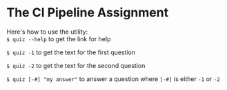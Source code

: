 # The CI Pipeline Assignment

Here's how to use the utility:  
`$ quiz --help` to get the link for help

`$ quiz -1` to get the text for the first question

`$ quiz -2` to get the text for the second question

`$ quiz [-#] "my answer"` to answer a question where `[-#]` is either `-1` or `-2`